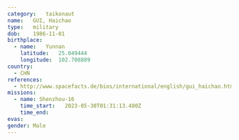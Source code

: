 ```yaml
---
category:	taikonaut
name:	GUI, Haichao
type:	military
dob:	1986-11-01
birthplace:
  - name:	Yunnan
    latitude:	25.049444
    longitude:	102.708889
country:
  - CHN
references:
  - http://www.spacefacts.de/bios/international/english/gui_haichao.htm
missions:
  - name: Shenzhou-16
    time_start:   2023-05-30T01:31:13.480Z
    time_end:
evas:
gender:	Male
---
```

